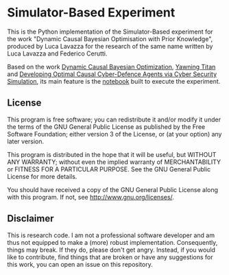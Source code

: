 # Simulator-Based Experiment

This is the Python implementation of the Simulator-Based experiment for the work "Dynamic Causal Bayesian Optimisation with Prior Knowledge", produced by Luca Lavazza for the research of the same name written by Luca Lavazza and Federico Cerutti.

Based on the work [Dynamic Causal Bayesian Optimization](https://github.com/neildhir/DCBO), [Yawning Titan](https://github.com/dstl/YAWNING-TITAN) and [Developing Optimal Causal Cyber-Defence Agents via Cyber Security Simulation](https://github.com/alan-turing-institute/causal-cyber-defence), its main feature is the [notebook](https://github.com/lucalavazza/Simulator-Experiment/blob/main/SIMULATOR_EXPERIMENT/simulator_YT/PISCHAT.ipynb)  built to execute the experiment.
 
## License

This program is free software; you can redistribute it and/or modify it under the terms of the GNU General Public License as published by the Free Software Foundation; either version 3 of the License, or (at your option) any later version.

This program is distributed in the hope that it will be useful, but WITHOUT ANY WARRANTY; without even the implied warranty of MERCHANTABILITY or FITNESS FOR A PARTICULAR PURPOSE. See the GNU General Public License for more details.

You should have received a copy of the GNU General Public License along with this program. If not, see <http://www.gnu.org/licenses/>.

## Disclaimer

This is research code. I am not a professional software developer and am thus not equipped to make a (more) robust implementation. Consequently, things may break. If they do, please don't get angry. Instead, if you would like to contribute, find things that are broken or have any suggestions for this work, you can open an issue on this repository.
